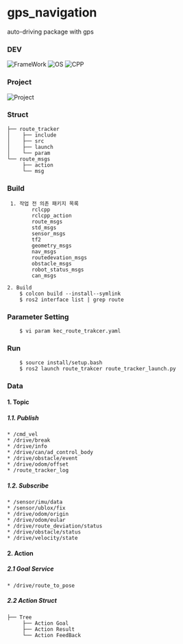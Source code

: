 # gps_navigation
auto-driving package with gps

### DEV
![FrameWork](https://img.shields.io/badge/ros2-humble-blue?style=for-the-badge&logo=ROS&logoColor=White)
![OS](https://img.shields.io/badge/ubuntu-22.04-red?style=for-the-badge&logo=Ubuntu&logoColor=%23FFFFFF)
![CPP](https://img.shields.io/badge/C%2B%2B-C17-GREEN?style=for-the-badge&logo=C%2B%2B&logoColor=%23FFFFFF)
### Project
![Project](https://img.shields.io/badge/KEC-blue?style=for-the-badge)

### Struct
```
├── route_tracker
│    ├── include
│    ├── src
│    ├── launch
│    └── param
└── route_msgs
     ├── action
     └── msg
```

### Build
```
 1. 작업 전 의존 패키지 목록
        rclcpp
        rclcpp_action
        route_msgs
        std_msgs
        sensor_msgs
        tf2
        geometry_msgs
        nav_msgs
        routedevation_msgs
        obstacle_msgs
        robot_status_msgs
        can_msgs

2. Build
    $ colcon build --install--symlink
    $ ros2 interface list | grep route
```

### Parameter Setting 
```
    $ vi param kec_route_trakcer.yaml
```

### Run
```
    $ source install/setup.bash
    $ ros2 launch route_trakcer route_tracker_launch.py
```

### Data
#### 1. Topic
##### 1.1. Publish
```
* /cmd_vel
* /drive/break
* /drive/info
* /drive/can/ad_control_body
* /drive/obstacle/event
* /drive/odom/offset
* /route_tracker_log
```
##### 1.2. Subscribe
```
* /sensor/imu/data
* /sensor/ublox/fix
* /drive/odom/origin
* /drive/odom/eular
* /drive/route_deviation/status
* /drive/obstacle/status
* /drive/velocity/state
```
#### 2. Action
##### 2.1 Goal Service
```
* /drive/route_to_pose
```
##### 2.2 Action Struct
```
├── Tree
     ├── Action Goal
     ├── Action Result
     └── Action FeedBack
```
